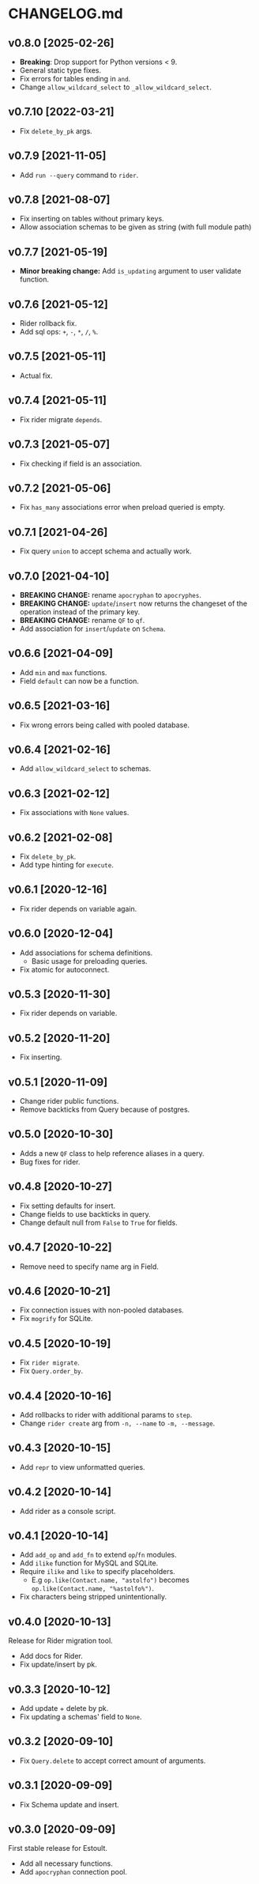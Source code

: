 # CHANGELOG.md

## v0.8.0 [2025-02-26]

- **Breaking**: Drop support for Python versions < 9.
- General static type fixes.
- Fix errors for tables ending in `and`.
- Change `allow_wildcard_select` to `_allow_wildcard_select`.

## v0.7.10 [2022-03-21]

- Fix `delete_by_pk` args.

## v0.7.9 [2021-11-05]

- Add `run --query` command to `rider`.

## v0.7.8 [2021-08-07]

- Fix inserting on tables without primary keys.
- Allow association schemas to be given as string (with full module path)

## v0.7.7 [2021-05-19]

- **Minor breaking change:** Add `is_updating` argument to user validate function.

## v0.7.6 [2021-05-12]

- Rider rollback fix.
- Add sql ops: `+`, `-`, `*`, `/`, `%`.

## v0.7.5 [2021-05-11]

- Actual fix.

## v0.7.4 [2021-05-11]

- Fix rider migrate `depends`.

## v0.7.3 [2021-05-07]

- Fix checking if field is an association.

## v0.7.2 [2021-05-06]

- Fix `has_many` associations error when preload queried is empty.

## v0.7.1 [2021-04-26]

- Fix query `union` to accept schema and actually work.

## v0.7.0 [2021-04-10]

- **BREAKING CHANGE:** rename `apocryphan` to `apocryphes`.
- **BREAKING CHANGE:** `update`/`insert` now returns the changeset of the operation instead of the primary key.
- **BREAKING CHANGE:** rename `QF` to `qf`.
- Add association for `insert`/`update` on `Schema`.

## v0.6.6 [2021-04-09]

- Add `min` and `max` functions.
- Field `default` can now be a function.

## v0.6.5 [2021-03-16]

- Fix wrong errors being called with pooled database.

## v0.6.4 [2021-02-16]

- Add `allow_wildcard_select` to schemas.

## v0.6.3 [2021-02-12]

- Fix associations with `None` values.

## v0.6.2 [2021-02-08]

- Fix `delete_by_pk`.
- Add type hinting for `execute`.

## v0.6.1 [2020-12-16]

- Fix rider depends on variable again.

## v0.6.0 [2020-12-04]

- Add associations for schema definitions.
  - Basic usage for preloading queries.
- Fix atomic for autoconnect.

## v0.5.3 [2020-11-30]

- Fix rider depends on variable.

## v0.5.2 [2020-11-20]

- Fix inserting.

## v0.5.1 [2020-11-09]

- Change rider public functions.
- Remove backticks from Query because of postgres.

## v0.5.0 [2020-10-30]

- Adds a new `QF` class to help reference aliases in a query.
- Bug fixes for rider.

## v0.4.8 [2020-10-27]

- Fix setting defaults for insert.
- Change fields to use backticks in query.
- Change default null from `False` to `True` for fields.

## v0.4.7 [2020-10-22]

- Remove need to specify name arg in Field.

## v0.4.6 [2020-10-21]

- Fix connection issues with non-pooled databases.
- Fix `mogrify` for SQLite.

## v0.4.5 [2020-10-19]

- Fix `rider migrate`.
- Fix `Query.order_by`.

## v0.4.4 [2020-10-16]

- Add rollbacks to rider with additional params to `step`.
- Change `rider create` arg from `-n, --name` to `-m, --message`.

## v0.4.3 [2020-10-15]

- Add `repr` to view unformatted queries.

## v0.4.2 [2020-10-14]

- Add rider as a console script.

## v0.4.1 [2020-10-14]

- Add `add_op` and `add_fn` to extend `op`/`fn` modules.
- Add `ilike` function for MySQL and SQLite.
- Require `ilike` and `like` to specify placeholders.
  - E.g `op.like(Contact.name, "astolfo")` becomes `op.like(Contact.name, "%astolfo%")`.
- Fix characters being stripped unintentionally.

## v0.4.0 [2020-10-13]

Release for Rider migration tool.

- Add docs for Rider.
- Fix update/insert by pk.

## v0.3.3 [2020-10-12]

- Add update + delete by pk.
- Fix updating a schemas' field to `None`.

## v0.3.2 [2020-09-10]

- Fix `Query.delete` to accept correct amount of arguments.

## v0.3.1 [2020-09-09]

- Fix Schema update and insert.

## v0.3.0 [2020-09-09]

First stable release for Estoult.

- Add all necessary functions.
- Add `apocryphan` connection pool.
